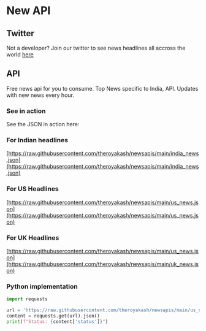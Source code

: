 # New API
## Twitter
Not a developer? Join our twitter to see news headlines all accross the world [here](https://twitter.com/sosleafy)
## API
Free news api for you to consume. Top News specific to India, API. Updates with new news every hour.
### See in action
See the JSON in action here:
### For Indian headlines
[https://raw.githubusercontent.com/theroyakash/newsapis/main/india_news.json](https://raw.githubusercontent.com/theroyakash/newsapis/main/india_news.json)
### For US Headlines
[https://raw.githubusercontent.com/theroyakash/newsapis/main/us_news.json](https://raw.githubusercontent.com/theroyakash/newsapis/main/us_news.json)
### For UK Headlines
[https://raw.githubusercontent.com/theroyakash/newsapis/main/us_news.json](https://raw.githubusercontent.com/theroyakash/newsapis/main/uk_news.json)

### Python implementation
```python
import requests

url = 'https://raw.githubusercontent.com/theroyakash/newsapis/main/us_news.json'
content = requests.get(url).json()
print(f"Status: {content['status']}")
```
